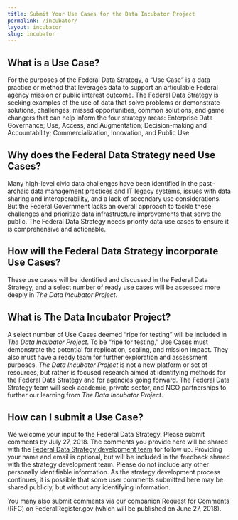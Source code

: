 ```yaml
---
title: Submit Your Use Cases for the Data Incubator Project
permalink: /incubator/
layout: incubator
slug: incubator
---
```


## What is a Use Case?

For the purposes of the Federal Data Strategy, a “Use Case” is a data practice or method that leverages data to support an articulable Federal agency mission or public interest outcome. The Federal Data Strategy is seeking examples of the use of data that solve problems or demonstrate solutions, challenges, missed opportunities, common solutions, and game changers that can help inform the four strategy areas: Enterprise Data Governance; Use, Access, and Augmentation; Decision-making and Accountability; Commercialization, Innovation, and Public Use

## Why does the Federal Data Strategy need Use Cases? 

Many high-level civic data challenges have been identified in the past–archaic data management practices and IT legacy systems, issues with data sharing and interoperability, and a lack of secondary use considerations.  But the Federal Government lacks an overall approach to tackle these challenges and prioritize data infrastructure improvements that serve the public. The Federal Data Strategy needs priority data use cases to ensure it is comprehensive and actionable.  

## How will the Federal Data Strategy incorporate Use Cases?

These use cases will be identified and discussed in the Federal Data Strategy, and a select number of ready use cases will be assessed more deeply in *The Data Incubator Project*.

## What is The Data Incubator Project?

A select number of Use Cases deemed “ripe for testing” will be included in *The Data Incubator Project*. To be “ripe for testing,” Use Cases must demonstrate the potential for replication, scaling, and mission impact. They also must have a ready team for further exploration and assessment purposes. *The Data Incubator Project* is not a new platform or set of resources, but rather is focused research aimed at identifying methods for the Federal Data Strategy and for agencies going forward. The Federal Data Strategy team will seek academic, private sector, and NGO partnerships to further our learning from *The Data Incubator Project*.

## How can I submit a Use Case?

We welcome your input to the Federal Data Strategy. Please submit comments by July 27, 2018. The comments you provide here will be shared with the [Federal Data Strategy development team](https://www.performance.gov/CAP/CAP_goal_2.html) for follow up. Providing your name and email is optional, but will be included in the feedback shared with the strategy development team. Please do not include any other personally identifiable information. As the strategy development process continues, it is possible that some user comments submitted here may be shared publicly, but without any identifying information.

You many also submit comments via our companion Request for Comments (RFC) on FederalRegister.gov (which will be published on June 27, 2018).
